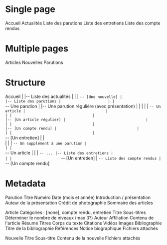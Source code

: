 # Single page
Accueil
Actualités
Liste des parutions
Liste des entretiens
Liste des compte rendus

# Multiple pages
Articles
Nouvelles
Parutions

# Structure
Accueil
      |
      |-- Liste des actualités
      |                      |
      |                      `-- [Une nouvelle]
      |                                      
      |-- Liste des parutions
      |                     |
      |                     `-- Une parution
      |                                    |-- Une parution régulière (avec présentation)
      |                                    |                        |
      |                                    |                        `-- Un article
      |                                    |                                     |
      |                                    |                                     |-- [Un article régulier]
      |                                    |                                     |
      |                                    |                                     |-- [Un compte rendu]
      |                                    |                                     |
      |                                    |                                     `-- [Un entretien]
      |                                    |                        
      |                                    |
      |                                    `-- Un supplément à une parution
      |                                                                   |
      |                                                                   `-- Un article
      |                                                                                |
      |                                                                                 `-- ...
      |-- Liste des entretiens
      |                      |
      |                      `-- [Un entretien]
      |
      `-- Liste des compte rendus
                                |
                                `-- [Un compte rendu]



# Metadata
Parution
  Titre
  Numéro
  Date (mois et année)
  Introduction / présentation
  Auteur de la présentation
  Crédit de photographie
  Sommaire des articles

Article
  Catégories : [none], compte rendu, entretien
  Titre
  Sous-titres
    Déterminer le nombre de niveaux (max 3?)
  Auteur
  Affiliation
  Contenu de l'article
    Résumé
    Titres
    Corps du texte
    Citations
    Vidéos
    Images
    Bibliographie
      Titre de la bibliographie
    Références
    Notice biographique
    Fichiers attachés

Nouvelle
  Titre
  Sous-titre
  Contenu de la nouvelle
  Fichiers attachés
